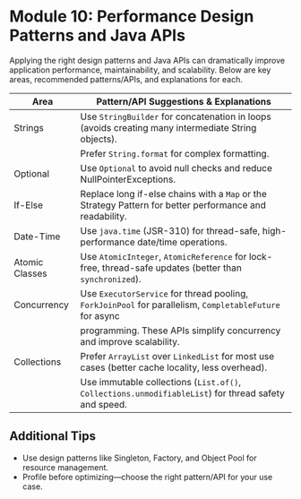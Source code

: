 # Module 10: Performance Design Patterns and Java APIs

Applying the right design patterns and Java APIs can dramatically improve application performance, maintainability, and scalability. Below are key areas, recommended patterns/APIs, and explanations for each.

| Area           | Pattern/API Suggestions & Explanations                                                                 |
| -------------- | ------------------------------------------------------------------------------------------------------ |
| Strings        | Use `StringBuilder` for concatenation in loops (avoids creating many intermediate String objects).      |
|                | Prefer `String.format` for complex formatting.                                                         |
| Optional       | Use `Optional` to avoid null checks and reduce NullPointerExceptions.                                  |
| If-Else        | Replace long if-else chains with a `Map` or the Strategy Pattern for better performance and readability.|
| Date-Time      | Use `java.time` (JSR-310) for thread-safe, high-performance date/time operations.                      |
| Atomic Classes | Use `AtomicInteger`, `AtomicReference` for lock-free, thread-safe updates (better than `synchronized`).|
| Concurrency    | Use `ExecutorService` for thread pooling, `ForkJoinPool` for parallelism, `CompletableFuture` for async|
|                | programming. These APIs simplify concurrency and improve scalability.                                  |
| Collections    | Prefer `ArrayList` over `LinkedList` for most use cases (better cache locality, less overhead).        |
|                | Use immutable collections (`List.of()`, `Collections.unmodifiableList`) for thread safety and speed.   |

## Additional Tips
- Use design patterns like Singleton, Factory, and Object Pool for resource management.
- Profile before optimizing—choose the right pattern/API for your use case.
